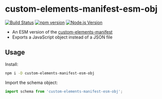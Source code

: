 # custom-elements-manifest-esm-obj

[![Build Status](https://github.com/mgenware/custom-elements-manifest-esm-obj/workflows/Build/badge.svg)](https://github.com/mgenware/custom-elements-manifest-esm-obj/actions)
[![npm version](https://img.shields.io/npm/v/custom-elements-manifest-esm-obj.svg?style=flat-square)](https://npmjs.com/package/custom-elements-manifest-esm-obj)
[![Node.js Version](http://img.shields.io/node/v/custom-elements-manifest-esm-obj.svg?style=flat-square)](https://nodejs.org/en/)

- An ESM version of the [custom-elements-manifest](https://github.com/webcomponents/custom-elements-manifest)
- Exports a JavaScript object instead of a JSON file

## Usage

Install:

```sh
npm i -D custom-elements-manifest-esm-obj
```

Import the schema object:

```ts
import schema from 'custom-elements-manifest-esm-obj';
```
